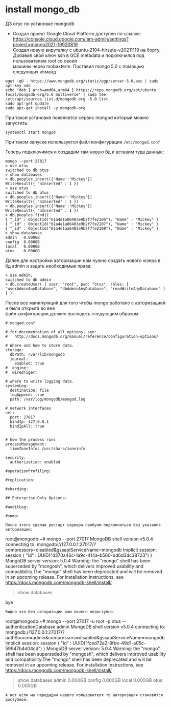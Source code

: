 # install mongo_db
ДЗ отус по установке mongodb     

- Создал проект  Google Cloud Platform доступен по ссылке:      
https://console.cloud.google.com/iam-admin/settings?project=mongo2021-19920819       
Создал новую вируталку с ubuntu-2104-hirsute-v20211119	на борту.         
Добавил свой ключ ssh в GCE metadata и подключился под пользователем root со своей        
машины через mobaxterm.
Поставил mongo 5.0 c помощью следующих команд        

```
wget -qO - https://www.mongodb.org/static/pgp/server-5.0.asc | sudo apt-key add -
echo "deb [ arch=amd64,arm64 ] https://repo.mongodb.org/apt/ubuntu focal/mongodb-org/5.0 multiverse" | sudo tee /etc/apt/sources.list.d/mongodb-org -5.0.list
sudo apt-get update
sudo apt-get install -y mongodb-org
```       
При такой установке появляется сервис mongod который можно запустить:      
```
systemctl start mongod
```
При таком запуске используется файл конфигурации `/etc/mongod.conf`    

Теперь подключимся и создадим там новую бд и вставим туда данные:            
```        
mongo --port 27017
> use otus
switched to db otus
> show databases
> db.peoples.insert({'Name':'Mickey'})
WriteResult({ "nInserted" : 1 })
> use otus
switched to db otus
> db.peoples.insert({'Name':'Mickey'})
WriteResult({ "nInserted" : 1 })
> db.peoples.insert({'Name':'Mickey'})
WriteResult({ "nInserted" : 1 })
> db.peoples.find()
{ "_id" : ObjectId("61a4e1a06483e9b2f7fe2106"), "Name" : "Mickey" }
{ "_id" : ObjectId("61a4e1a86483e9b2f7fe2107"), "Name" : "Mickey" }
{ "_id" : ObjectId("61a4e1aa6483e9b2f7fe2108"), "Name" : "Mickey" }
> show databases
admin   0.000GB
config  0.000GB
local   0.000GB
otus    0.000GB
```        
Далее для настройки авторизации нам нужно создать нового юзера в бд admin и задать необходимые права:
```       
> use admin;
switched to db admin
> db.createUser( { user: "root", pwd: "otus", roles: [ "userAdminAnyDatabase", "dbAdminAnyDatabase", "readWriteAnyDatabase" ] } )
```       
После все манипуляций для того чтобы mongo работало с авторизацией и была открыта во вне      
файл конфигурации должен выглядеть следующим образом:         
```
# mongod.conf

# for documentation of all options, see:
#   http://docs.mongodb.org/manual/reference/configuration-options/

# Where and how to store data.
storage:
  dbPath: /var/lib/mongodb
  journal:
    enabled: true
#  engine:
#  wiredTiger:

# where to write logging data.
systemLog:
  destination: file
  logAppend: true
  path: /var/log/mongodb/mongod.log

# network interfaces
net:
  port: 27017
  bindIp: 127.0.0.1
  bindIpAll: true


# how the process runs
processManagement:
  timeZoneInfo: /usr/share/zoneinfo

security:
  authorization: enabled

#operationProfiling:

#replication:

#sharding:

## Enterprise-Only Options:

#auditLog:

#snmp:
```
```
После этого сделав рестарт сервера пробуем подключиться без указания авторизации:       
```
root@mongodb:~# mongo --port 27017
MongoDB shell version v5.0.4
connecting to: mongodb://127.0.0.1:27017/?compressors=disabled&gssapiServiceName=mongodb
Implicit session: session { "id" : UUID("d370a46c-1a9c-414a-b560-bd6d3dc38723") }
MongoDB server version: 5.0.4
Warning: the "mongo" shell has been superseded by "mongosh",
which delivers improved usability and compatibility.The "mongo" shell has been deprecated and will be removed in
an upcoming release.
For installation instructions, see
https://docs.mongodb.com/mongodb-shell/install/
> show databases
>
bye
```       
Видно что без авторизации нам ничего недоступно.     
```
root@mongodb:~# mongo --port 27017 -u root -p otus --authenticationDatabase admin
MongoDB shell version v5.0.4
connecting to: mongodb://127.0.0.1:27017/?authSource=admin&compressors=disabled&gssapiServiceName=mongodb
Implicit session: session { "id" : UUID("fced72a2-8fbe-49d1-a05c-59947b4d04cd") }
MongoDB server version: 5.0.4
Warning: the "mongo" shell has been superseded by "mongosh",
which delivers improved usability and compatibility.The "mongo" shell has been deprecated and will be removed in
an upcoming release.
For installation instructions, see
https://docs.mongodb.com/mongodb-shell/install/
> show databases
admin   0.000GB
config  0.000GB
local   0.000GB
otus    0.000GB
```     
А вот если мы передадим нашего пользователя то авторизация становится доступной.



